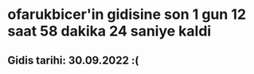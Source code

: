 # ofarukbicer'in gidisine son 1 gun 12 saat 58 dakika 24 saniye kaldi

## Gidis tarihi: 30.09.2022 :(